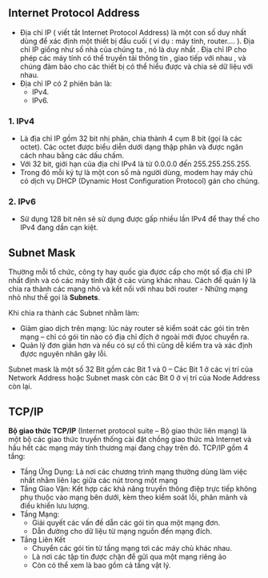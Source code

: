 ## Internet Protocol Address
- Địa chỉ IP ( viết tắt   Internet Protocol Address) là một con số duy nhất dùng để xác định một thiết bị đầu cuối ( ví dụ : máy tính, router…. ). Địa chỉ IP giống như số nhà của chúng ta , nó là duy nhất . Địa chỉ IP  cho phép các máy tính có thể truyền tải  thông tin , giao tiếp với nhau , và chúng đảm bảo cho các thiết bị  có thể hiểu được và chia sẻ  dữ liệu với nhau.
- Địa chỉ IP có 2 phiên bản là:
  - IPv4.
  - IPv6.
### 1. IPv4
- Là địa chỉ IP gồm 32 bit nhị phân, chia thành 4 cụm 8 bit (gọi là các octet). Các octet được biểu diễn dưới dạng thập phân và được ngăn cách nhau bằng các dấu chấm.
- Với 32 bit, giới hạn của địa chỉ IPv4 là từ 0.0.0.0 đến 255.255.255.255.
- Trong đó mỗi ký tự là một con số mà người dùng, modem hay máy chủ có dịch vụ DHCP (Dynamic Host Configuration Protocol) gán cho chúng.
### 2. IPv6
- Sử dụng 128 bit nên sẽ sử dụng được gấp nhiều lần IPv4 để thay thế cho IPv4 đang dần cạn kiệt.
## Subnet Mask
Thường mỗi tổ chức, công ty hay quốc gia đựơc cấp cho một số địa chỉ IP nhất định và có các máy tính đặt ở các vùng khác nhau. Cách để quản lý là chia ra thành các mạng nhỏ và kết nối với nhau bởi router - Những mạng nhỏ như thế gọi là **Subnets**. 

Khi chia ra thành các Subnet nhằm làm:
- Giảm giao dịch trên mạng: lúc này router sẽ kiểm soát các gói tin trên mạng – chỉ có gói tin nào có địa chỉ đích ở ngoài mới đựoc chuyển ra.
- Quản lý đơn giản hơn và nếu có sự cố thì cũng dễ kiểm tra và xác định đựơc nguyên nhân gây lỗi.

Subnet mask là một số 32 Bit gồm các Bit 1 và 0 – Các Bit 1 ở các vị trí của Network Address hoặc Subnet mask còn các Bit 0 ở vị trí của Node Address còn lại.

## TCP/IP
**Bộ giao thức TCP/IP** (Internet protocol suite – Bộ giao thức liên mạng) là một bộ các giao thức truyền thống cài đặt chồng giao thức mà Internet và hầu hết các mạng máy tính thương mại đang chạy trên đó.
TCP/IP gồm 4 tầng:  
- Tầng Ứng Dụng: Là nơi các chương trình mạng thường dùng làm việc nhất nhằm liên lạc giữa các nút trong một mạng
- Tầng Giao Vận: Kết hợp các khả năng truyền thông điệp trực tiếp không phụ thuộc vào mạng bên dưới, kèm theo kiểm soát lỗi, phân mảnh và điều khiển lưu lượng.
- Tầng Mạng:
  - Giải quyết các vấn đề dẫn các gói tin qua một mạng đơn. 
  - Dẫn đường cho dữ liệu từ mạng nguồn đến mạng đích.
- Tầng Liên Kết
  - Chuyển các gói tin từ tầng mạng tơi các máy chủ khác nhau.
  - Là nơi các tập tin được chặn để gửi qua một mạng riêng ảo
  - Còn có thể xem là bao gồm cả tầng vật lý.
